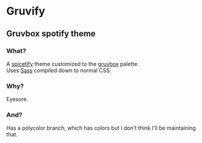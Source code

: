 # Gruvify
## Gruvbox spotify theme

### What?

A [spicetify](https://spicetify.app/) theme customized to the [gruvbox](https://github.com/gruvbox-community/gruvbox) palette.  
Uses [Sass](https://sass-lang.com/) compiled down to normal CSS.

### Why?

Eyesore.

### And?

Has a polycolor branch, which has colors but I don't think I'll be maintaining that.